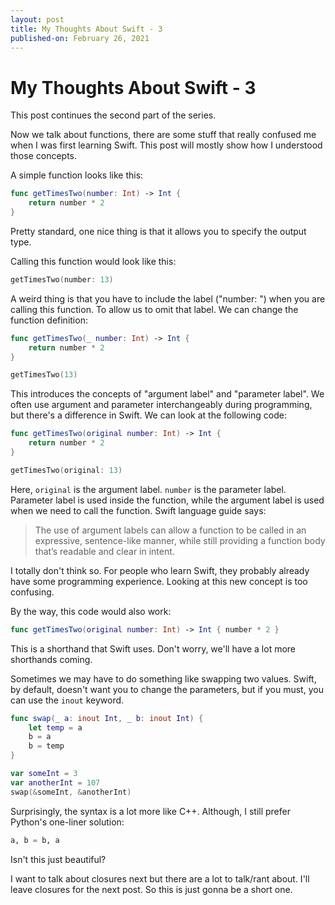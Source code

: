 ```yaml
---
layout: post
title: My Thoughts About Swift - 3
published-on: February 26, 2021
---
```


# My Thoughts About Swift - 3

This post continues the second part of the series. 

Now we talk about functions, there are some stuff that really confused me when I was first learning Swift. This post will mostly show how I understood those concepts. 

A simple function looks like this:

```swift
func getTimesTwo(number: Int) -> Int {
    return number * 2
}
```

Pretty standard, one nice thing is that it allows you to specify the output type. 

Calling this function would look like this:

```swift
getTimesTwo(number: 13)
```

A weird thing is that you have to include the label ("number: ") when you are calling this function. To allow us to omit that label. We can change the function definition:

```swift
func getTimesTwo(_ number: Int) -> Int {
    return number * 2
}

getTimesTwo(13)
```

This introduces the concepts of "argument label" and "parameter label". We often use argument and parameter interchangeably during programming, but there's a difference in Swift. We can look at the following code:

```swift
func getTimesTwo(original number: Int) -> Int {
    return number * 2
}

getTimesTwo(original: 13)
```

Here, `original` is the argument label. `number` is the parameter label. Parameter label is used inside the function, while the argument label is used when we need to call the function. Swift language guide says:

> The use of argument labels can allow a function to be called in an expressive, sentence-like manner, while still providing a function body that’s readable and clear in intent.

I totally don't think so. For people who learn Swift, they probably already have some programming experience. Looking at this new concept is too confusing. 

By the way, this code would also work:

```swift
func getTimesTwo(original number: Int) -> Int { number * 2 }
```

This is a shorthand that Swift uses. Don't worry, we'll have a lot more shorthands coming. 

Sometimes we may have to do something like swapping two values. Swift, by default, doesn't want you to change the parameters, but if you must, you can use the `inout` keyword.

```swift
func swap(_ a: inout Int, _ b: inout Int) {
    let temp = a
    b = a
    b = temp
}

var someInt = 3
var anotherInt = 107
swap(&someInt, &anotherInt)
```

Surprisingly, the syntax is a lot more like C++. Although, I still prefer Python's one-liner solution:

```python
a, b = b, a
```

Isn't this just beautiful? 

I want to talk about closures next but there are a lot to talk/rant about. I'll leave closures for the next post. So this is just gonna be a short one. 